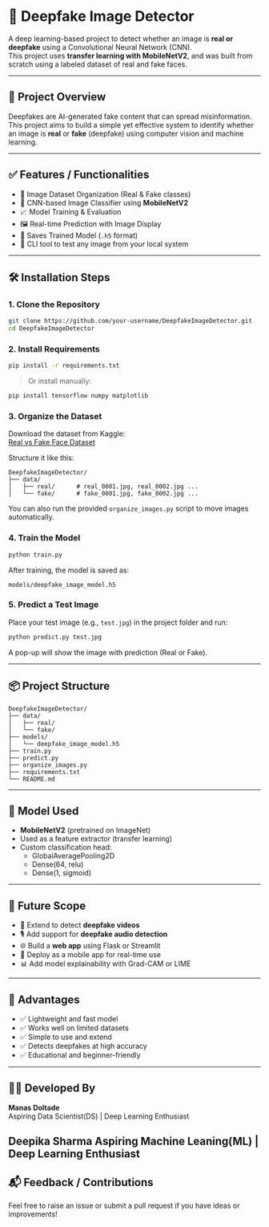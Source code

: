 # 🧠 Deepfake Image Detector

A deep learning-based project to detect whether an image is **real or deepfake** using a Convolutional Neural Network (CNN).  
This project uses **transfer learning with MobileNetV2**, and was built from scratch using a labeled dataset of real and fake faces.

---

## 📌 Project Overview

Deepfakes are AI-generated fake content that can spread misinformation.  
This project aims to build a simple yet effective system to identify whether an image is **real** or **fake** (deepfake) using computer vision and machine learning.

---

## ✅ Features / Functionalities

- 📂 Image Dataset Organization (Real & Fake classes)
- 🧠 CNN-based Image Classifier using **MobileNetV2**
- 📈 Model Training & Evaluation
- 🖼️ Real-time Prediction with Image Display
- 💾 Saves Trained Model (`.h5` format)
- 🧪 CLI tool to test any image from your local system

---

## 🛠️ Installation Steps

### 1. Clone the Repository

```bash
git clone https://github.com/your-username/DeepfakeImageDetector.git
cd DeepfakeImageDetector
```

### 2. Install Requirements

```bash
pip install -r requirements.txt
```

> Or install manually:

```bash
pip install tensorflow numpy matplotlib
```

### 3. Organize the Dataset

Download the dataset from Kaggle:  
[Real vs Fake Face Dataset](https://www.kaggle.com/datasets/xhlulu/140k-real-and-fake-faces)

Structure it like this:

```
DeepfakeImageDetector/
├── data/
│   ├── real/      # real_0001.jpg, real_0002.jpg ...
│   └── fake/      # fake_0001.jpg, fake_0002.jpg ...
```

You can also run the provided `organize_images.py` script to move images automatically.

### 4. Train the Model

```bash
python train.py
```

After training, the model is saved as:

```
models/deepfake_image_model.h5
```

### 5. Predict a Test Image

Place your test image (e.g., `test.jpg`) in the project folder and run:

```bash
python predict.py test.jpg
```

A pop-up will show the image with prediction (Real or Fake).

---

## 📦 Project Structure

```
DeepfakeImageDetector/
├── data/
│   ├── real/
│   └── fake/
├── models/
│   └── deepfake_image_model.h5
├── train.py
├── predict.py
├── organize_images.py
├── requirements.txt
└── README.md
```

---

## 🧠 Model Used

- **MobileNetV2** (pretrained on ImageNet)
- Used as a feature extractor (transfer learning)
- Custom classification head:
  - GlobalAveragePooling2D
  - Dense(64, relu)
  - Dense(1, sigmoid)

---

## 🚀 Future Scope

- 🔄 Extend to detect **deepfake videos**
- 🎙️ Add support for **deepfake audio detection**
- 🌐 Build a **web app** using Flask or Streamlit
- 📱 Deploy as a mobile app for real-time use
- 📊 Add model explainability with Grad-CAM or LIME

---

## 🌟 Advantages

- ✅ Lightweight and fast model
- ✅ Works well on limited datasets
- ✅ Simple to use and extend
- ✅ Detects deepfakes at high accuracy
- ✅ Educational and beginner-friendly

---

## 🧑‍💻 Developed By

**Manas Doltade**  
Aspiring Data Scientist(DS) | Deep Learning Enthusiast

**Deepika Sharma**
Aspiring Machine Leaning(ML) | Deep Learning Enthusiast
---

## 📬 Feedback / Contributions

Feel free to raise an issue or submit a pull request if you have ideas or improvements!
